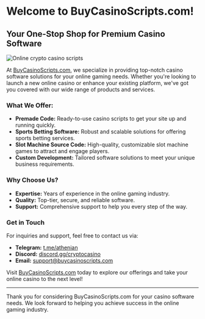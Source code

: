 # Welcome to BuyCasinoScripts.com!

## Your One-Stop Shop for Premium Casino Software


![Online crypto casino scripts](https://github.com/user-attachments/assets/fb3b626d-04cf-4fc6-a0ea-577bcdb6e63c)



At [BuyCasinoScripts.com](https://buycasinoscripts.com), we specialize in providing top-notch casino software solutions for your online gaming needs. Whether you're looking to launch a new online casino or enhance your existing platform, we've got you covered with our wide range of products and services.

### What We Offer:
- **Premade Code:** Ready-to-use casino scripts to get your site up and running quickly.
- **Sports Betting Software:** Robust and scalable solutions for offering sports betting services.
- **Slot Machine Source Code:** High-quality, customizable slot machine games to attract and engage players.
- **Custom Development:** Tailored software solutions to meet your unique business requirements.

### Why Choose Us?
- **Expertise:** Years of experience in the online gaming industry.
- **Quality:** Top-tier, secure, and reliable software.
- **Support:** Comprehensive support to help you every step of the way.

### Get in Touch
For inquiries and support, feel free to contact us via:
- **Telegram:** [t.me/athenian](https://t.me/athenian)
- **Discord:** [discord.gg/cryptocasino](https://discord.gg/cryptocasino)
- **Email:** [support@buycasinoscripts.com](mailto:support@buycasinoscripts.com)

Visit [BuyCasinoScripts.com](https://buycasinoscripts.com) today to explore our offerings and take your online casino to the next level!

---

Thank you for considering BuyCasinoScripts.com for your casino software needs. We look forward to helping you achieve success in the online gaming industry.
